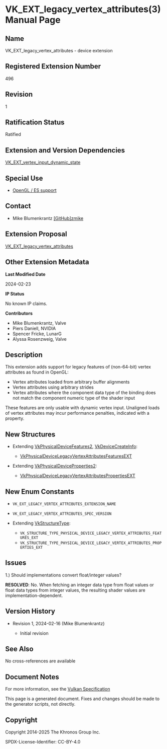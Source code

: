 # VK\_EXT\_legacy\_vertex\_attributes(3) Manual Page

## Name

VK\_EXT\_legacy\_vertex\_attributes - device extension



## [](#_registered_extension_number)Registered Extension Number

496

## [](#_revision)Revision

1

## [](#_ratification_status)Ratification Status

Ratified

## [](#_extension_and_version_dependencies)Extension and Version Dependencies

[VK\_EXT\_vertex\_input\_dynamic\_state](https://registry.khronos.org/vulkan/specs/latest/man/html/VK_EXT_vertex_input_dynamic_state.html)

## [](#_special_use)Special Use

- [OpenGL / ES support](https://registry.khronos.org/vulkan/specs/latest/html/vkspec.html#extendingvulkan-compatibility-specialuse)

## [](#_contact)Contact

- Mike Blumenkrantz [\[GitHub\]zmike](https://github.com/KhronosGroup/Vulkan-Docs/issues/new?body=%5BVK_EXT_legacy_vertex_attributes%5D%20%40zmike%0A%2AHere%20describe%20the%20issue%20or%20question%20you%20have%20about%20the%20VK_EXT_legacy_vertex_attributes%20extension%2A)

## [](#_extension_proposal)Extension Proposal

[VK\_EXT\_legacy\_vertex\_attributes](https://github.com/KhronosGroup/Vulkan-Docs/tree/main/proposals/VK_EXT_legacy_vertex_attributes.adoc)

## [](#_other_extension_metadata)Other Extension Metadata

**Last Modified Date**

2024-02-23

**IP Status**

No known IP claims.

**Contributors**

- Mike Blumenkrantz, Valve
- Piers Daniell, NVIDIA
- Spencer Fricke, LunarG
- Alyssa Rosenzweig, Valve

## [](#_description)Description

This extension adds support for legacy features of (non-64-bit) vertex attributes as found in OpenGL:

- Vertex attributes loaded from arbitrary buffer alignments
- Vertex attributes using arbitrary strides
- Vertex attributes where the component data type of the binding does not match the component numeric type of the shader input

These features are only usable with dynamic vertex input. Unaligned loads of vertex attributes may incur performance penalties, indicated with a property.

## [](#_new_structures)New Structures

- Extending [VkPhysicalDeviceFeatures2](https://registry.khronos.org/vulkan/specs/latest/man/html/VkPhysicalDeviceFeatures2.html), [VkDeviceCreateInfo](https://registry.khronos.org/vulkan/specs/latest/man/html/VkDeviceCreateInfo.html):
  
  - [VkPhysicalDeviceLegacyVertexAttributesFeaturesEXT](https://registry.khronos.org/vulkan/specs/latest/man/html/VkPhysicalDeviceLegacyVertexAttributesFeaturesEXT.html)
- Extending [VkPhysicalDeviceProperties2](https://registry.khronos.org/vulkan/specs/latest/man/html/VkPhysicalDeviceProperties2.html):
  
  - [VkPhysicalDeviceLegacyVertexAttributesPropertiesEXT](https://registry.khronos.org/vulkan/specs/latest/man/html/VkPhysicalDeviceLegacyVertexAttributesPropertiesEXT.html)

## [](#_new_enum_constants)New Enum Constants

- `VK_EXT_LEGACY_VERTEX_ATTRIBUTES_EXTENSION_NAME`
- `VK_EXT_LEGACY_VERTEX_ATTRIBUTES_SPEC_VERSION`
- Extending [VkStructureType](https://registry.khronos.org/vulkan/specs/latest/man/html/VkStructureType.html):
  
  - `VK_STRUCTURE_TYPE_PHYSICAL_DEVICE_LEGACY_VERTEX_ATTRIBUTES_FEATURES_EXT`
  - `VK_STRUCTURE_TYPE_PHYSICAL_DEVICE_LEGACY_VERTEX_ATTRIBUTES_PROPERTIES_EXT`

## [](#_issues)Issues

1.) Should implementations convert float/integer values?

**RESOLVED**: No. When fetching an integer data type from float values or float data types from integer values, the resulting shader values are implementation-dependent.

## [](#_version_history)Version History

- Revision 1, 2024-02-16 (Mike Blumenkrantz)
  
  - Initial revision

## [](#_see_also)See Also

No cross-references are available

## [](#_document_notes)Document Notes

For more information, see the [Vulkan Specification](https://registry.khronos.org/vulkan/specs/latest/html/vkspec.html#VK_EXT_legacy_vertex_attributes)

This page is a generated document. Fixes and changes should be made to the generator scripts, not directly.

## [](#_copyright)Copyright

Copyright 2014-2025 The Khronos Group Inc.

SPDX-License-Identifier: CC-BY-4.0
